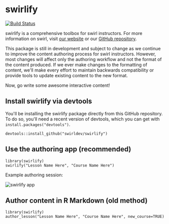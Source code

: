 swirlify
========

[![Build Status](https://travis-ci.org/swirldev/swirlify.png?branch=master)](https://travis-ci.org/swirldev/swirlify)

swirlify is a comprehensive toolbox for swirl instructors. For more information on swirl, visit [our website](http://swirlstats.com) or our [GitHub repository](https://github.com/swirldev/swirl).

This package is still in development and subject to change as we continue to improve the content authoring process for swirl instructors. However, most changes will affect only the authoring workflow and not the format of the content produced. If we ever make changes to the formatting of content, we'll make every effort to maintain backwards compatibility or provide tools to update existing content to the new format.

Now, go write some awesome interactive content!

Install swirlify via devtools
----------------

You'll be installing the swirlify package directly from this GitHub repository. To do so, you'll need a recent version of devtools, which you can get with `install.packages("devtools")`.

```
devtools::install_github("swirldev/swirlify")
```

Use the authoring app (recommended)
-----------------------------------------------------

```
library(swirlify)
swirlify("Lesson Name Here", "Course Name Here")
```

Example authoring session:

![swirlify app](https://dl.dropboxusercontent.com/u/14555519/Screenshot%202014-05-01%2023.52.36.png)

Author content in R Markdown (old method)
-------------------------------------------------

```
library(swirlify)
author_lesson("Lesson Name Here", "Course Name Here", new_course=TRUE)
```
